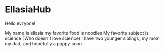 # EllasiaHub

Hello evryone!

My name is ellasia my favorite food is noodles My favorite subject is science (Who doesn't love science) I have two younger
siblings, my mom my dad, and hopefully a puppy soon
